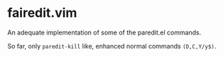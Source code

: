 # fairedit.vim

An adequate implementation of some of the paredit.el commands.

So far, only `paredit-kill` like, enhanced normal commands `(D,C,Y/y$)`.
